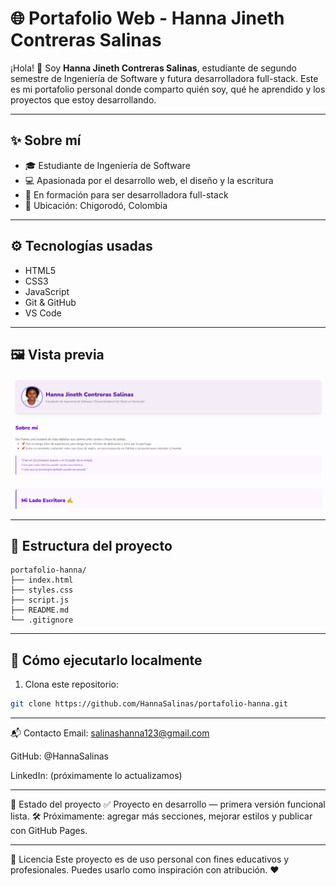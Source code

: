 # 🌐 Portafolio Web - Hanna Jineth Contreras Salinas

¡Hola! 👋 Soy **Hanna Jineth Contreras Salinas**, estudiante de segundo semestre de Ingeniería de Software y futura desarrolladora full-stack. Este es mi portafolio personal donde comparto quién soy, qué he aprendido y los proyectos que estoy desarrollando.

---

## ✨ Sobre mí

- 🎓 Estudiante de Ingeniería de Software
- 💻 Apasionada por el desarrollo web, el diseño y la escritura
- 🚀 En formación para ser desarrolladora full-stack
- 📍 Ubicación: Chigorodó, Colombia

---

## ⚙️ Tecnologías usadas

- HTML5  
- CSS3  
- JavaScript  
- Git & GitHub  
- VS Code  

---

## 🖼️ Vista previa

![Captura del portafolio](./preview.png)


---

## 📂 Estructura del proyecto

```
portafolio-hanna/
├── index.html
├── styles.css
├── script.js
├── README.md
└── .gitignore
```



---

## 🚀 Cómo ejecutarlo localmente

1. Clona este repositorio:
```bash
git clone https://github.com/HannaSalinas/portafolio-hanna.git
```


---

📬 Contacto
Email: salinashanna123@gmail.com

GitHub: @HannaSalinas

LinkedIn: (próximamente lo actualizamos)


---

📌 Estado del proyecto
✅ Proyecto en desarrollo — primera versión funcional lista.
🛠️ Próximamente: agregar más secciones, mejorar estilos y publicar con GitHub Pages.


---

📄 Licencia
Este proyecto es de uso personal con fines educativos y profesionales. Puedes usarlo como inspiración con atribución. ❤️

